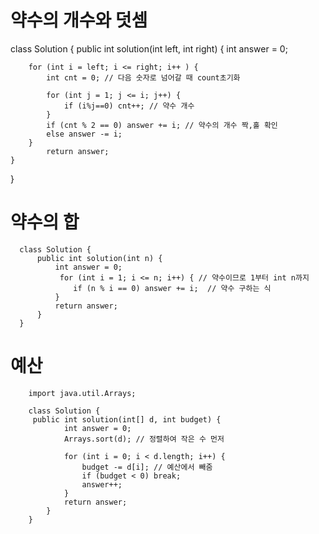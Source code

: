 # 약수의 개수와 덧셈

class Solution {
    public int solution(int left, int right) {
        int answer = 0;

        for (int i = left; i <= right; i++ ) {
            int cnt = 0; // 다음 숫자로 넘어갈 때 count초기화

            for (int j = 1; j <= i; j++) {
                if (i%j==0) cnt++; // 약수 개수
            }
            if (cnt % 2 == 0) answer += i; // 약수의 개수 짝,홀 확인
            else answer -= i;
        }
            return answer;
    }
}

# 약수의 합

      class Solution {
          public int solution(int n) {
              int answer = 0;
               for (int i = 1; i <= n; i++) { // 약수이므로 1부터 int n까지
                  if (n % i == 0) answer += i;  // 약수 구하는 식
              }
              return answer;
          }
      }

# 예산

        import java.util.Arrays;

        class Solution {
         public int solution(int[] d, int budget) {
                int answer = 0;
                Arrays.sort(d); // 정렬하여 작은 수 먼저

                for (int i = 0; i < d.length; i++) {
                    budget -= d[i]; // 예산에서 빼줌
                    if (budget < 0) break;
                    answer++;
                }
                return answer;
            }
        }
